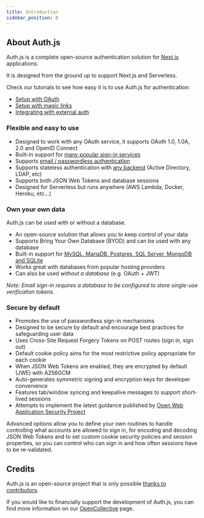 ```yaml
---
title: Introduction
sidebar_position: 0
---
```


## About Auth.js

Auth.js is a complete open-source authentication solution for [Next.js](http://nextjs.org/) applications.

It is designed from the ground up to support Next.js and Serverless.

Check our tutorials to see how easy it is to use Auth.js for authentication:

- [Setup with OAuth](/getting-started/oauth-tutorial)
- [Setup with magic links](/getting-started/email-tutorial)
- [Integrating with external auth](/getting-started/credentials-tutorial)

### Flexible and easy to use

- Designed to work with any OAuth service, it supports OAuth 1.0, 1.0A, 2.0 and OpenID Connect
- Built-in support for [many popular sign-in services](/reference/providers/oauth-builtin)
- Supports [email / passwordless authentication](/getting-started/email-tutorial)
- Supports stateless authentication with [any backend](/getting-started/credentials-tutorial) (Active Directory, LDAP, etc)
- Supports both JSON Web Tokens and database sessions
- Designed for Serverless but runs anywhere (AWS Lambda, Docker, Heroku, etc…)

### Own your own data

Auth.js can be used with or without a database.

- An open-source solution that allows you to keep control of your data
- Supports Bring Your Own Database (BYOD) and can be used with any database
- Built-in support for [MySQL, MariaDB, Postgres, SQL Server, MongoDB and SQLite](/getting-started/databases)
- Works great with databases from popular hosting providers
- Can also be used _without a database_ (e.g. OAuth + JWT)

_Note: Email sign-in requires a database to be configured to store single-use verification tokens._

### Secure by default

- Promotes the use of passwordless sign-in mechanisms
- Designed to be secure by default and encourage best practices for safeguarding user data
- Uses Cross-Site Request Forgery Tokens on POST routes (sign in, sign out)
- Default cookie policy aims for the most restrictive policy appropriate for each cookie
- When JSON Web Tokens are enabled, they are encrypted by default (JWE) with A256GCM
- Auto-generates symmetric signing and encryption keys for developer convenience
- Features tab/window syncing and keepalive messages to support short-lived sessions
- Attempts to implement the latest guidance published by [Open Web Application Security Project](https://owasp.org/)

Advanced options allow you to define your own routines to handle controlling what accounts are allowed to sign in, for encoding and decoding JSON Web Tokens and to set custom cookie security policies and session properties, so you can control who can sign in and how often sessions have to be re-validated.

## Credits

Auth.js is an open-source project that is only possible [thanks to contributors](/contributors).

If you would like to financially support the development of Auth.js, you can find more information on our [OpenCollective](https://opencollective.com/nextauth) page.
